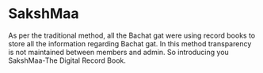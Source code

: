 # SakshMaa
As per the traditional method, all the Bachat gat were using record books to store all the information regarding Bachat gat. In this method transparency is not maintained between members and admin. So introducing you SakshMaa-The Digital Record Book.
